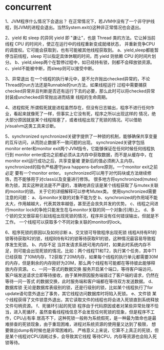 # concurrent
1、JVM程序什么情况下会退出？
   在正常情况下，若JVM中没有了一个非守护线程，则JVM的进程会退出。当然System.exit()这种非正常情况也会退出。

2、yield 和 sleep 的异同
   yield 即 "谦让"，也是 Thread 类的方法。它让掉当前线程 CPU 的时间片，使正在运行中的线程重新变成就绪状态，
   并重新竞争CPU的调度权。它可能会获取到，也有可能被其他线程获取到。
   a、yield,sleep都能暂停当前线程，sleep 可以指定具体休眠的时间，而 yield 则依赖 CPU 的时间片划分。
   b、yield,sleep两个在暂停过程中，如已经持有锁，则都不会释放锁资源。
   c、yield不能被中断，而sleep则可以接受中断。
   
3、异常退出
   在一个线程的执行单元中，是不允许抛出checked异常的，不论Thread的run方法还是Runnable的run方法，如果线程运行
过程中需要捕获checked异常并且判断是否还有运行下去的必要，那么此时可以将checked异常封装成unchecked异常抛出进而结束
线程的生命周期。

4、进程假死
   所谓假死就是进程虽然存在，但没有日志输出，程序不进行任何作业，看起来就像死了一样，但事实上它没有死，程序之所以出现这样的
情况，绝大部分原因就是某个线程阻塞了，或者线程出现了死锁的情况。可以借助jvisualvm这类工具来诊断。

5、synchronized
   synchronized关键字提供了一种锁的机制，能够确保共享变量的互斥访问，从而防止数据不一致问题的出现。
synchronized关键字包括monitor enter和monitor exit两个JVM指令，它能够保证在任何时候任何线程执行到
monitor enter成功之前都必须从主内存中获取数据，而不是从缓存中，在monitor exit运行成功之后，共享变量被
更新后的值必须刷入主内存。synchronized的指令严格遵守java happens-before原则，一个monitor exit之前必定
要有一个monitor enter。
   synchronized可以用于对代码块或方法继续修饰，而不能够用于对class以及变量进行修饰。
   很多地方将synchronized(mutex)称为锁，其实这种说法是不严谨的，准确地讲应该是某个线程获取了与mutex关联的monitor的锁。
   关于它的详细解释可以参考Mutex类。
   使用synchronized需要注意的问题：
   a、与monitor关联的对象不能为空
   b、synchronized的作用域不能太大，作用越越大，代表其效率越低，甚至还会丧失并发的优势。
   c、线程之间进行monitor lock的争抢只能发生在与monitor关联的同一个对象(引用)上。
   d、多个锁的交叉很容易引起线程出现死锁的情况，程序并没有任何错误输出，但就是不工作。
   一个线程可以获取多个不同对象关联的monitor的lock。
   
6、程序死锁的原因以及如何诊断
   a、交叉锁可导致程序出现死锁
   线程A持有R1的锁等待获取R2的锁，线程B持有R2的锁等待获取R1的锁，这种情况最容易导致程序发生死锁。
   b、内存不足
   当并发请求系统可用内存时，如果此时系统内存不足，则可能会出现死锁的情况。比如：两个线程T1和T2，执行某个任务，其中T1已经获取
了10M内存，T2获取了20M内存，如果每个线程的执行单元都需要30M的内存，但是剩余的内存刚好为20M，那么两个线程有可能都在等待彼此能够释放内存资源。
   c、一问一答式的数据交换
   服务开启某个端口，等待客户端访问，客户端发送请求立即等待接收，由于某种原因服务端错过了客户端的请求，仍然在等待一问一答式
的数据交换，此时服务端和客户端都在等待双方发送数据。
   d、数据库锁
   无论是数据库表级别的锁，还是行级别的锁，比如某个线程执行了for update语句意外退出了事务，其它线程访问数据库时将陷入死锁。
   e、文件锁
   某个线程获得了文件锁意外退出，其它读取文件的线程也将会进入死锁直到系统释放文件句柄资源。
   f、死循环引起的死锁
   程序由于代码原因或者对某些异常处理不恰当，进入死循环，虽然查看线程栈信息不会发现任何死锁的现象，但是程序不工作，CPU占有率
居高不下，这种死锁一般称为系统假死，是一种最为致命也是最难排查的死锁现象，由于重现困难，进程对系统资源的使用量又达到了极限，
想要做出dump有时候也是非常困难的。 严格意义上来说，它算不上真正的死锁，但是某个线程对CPU消耗过多，会导致其它线程
等待CPU，内存等资源也会陷入死锁等待。